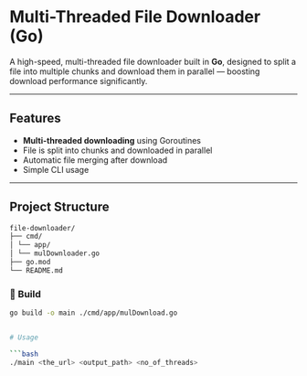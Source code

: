 # Multi-Threaded File Downloader (Go)

A high-speed, multi-threaded file downloader built in **Go**, designed to split a file into multiple chunks and download them in parallel — boosting download performance significantly.

---

## Features

-  **Multi-threaded downloading** using Goroutines
-  File is split into chunks and downloaded in parallel
-  Automatic file merging after download
-  Simple CLI usage

---

## Project Structure
```bash
file-downloader/
├── cmd/
│ └── app/
│ └── mulDownloader.go
├── go.mod
└── README.md
```

### 🔧 Build

```bash
go build -o main ./cmd/app/mulDownload.go


# Usage

```bash 
./main <the_url> <output_path> <no_of_threads>
```
